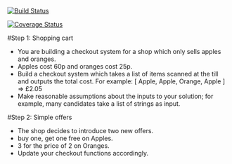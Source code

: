 
[![Build Status](https://travis-ci.org/praran/scala-shopping-cart.svg?branch=master)](https://travis-ci.org/praran/scala-shopping-cart)

[![Coverage Status](https://coveralls.io/repos/github/praran/scala-shopping-cart/badge.svg?branch=master)](https://coveralls.io/github/praran/scala-shopping-cart?branch=master)

#Step 1: Shopping cart

* You are building a checkout system for a shop which only sells apples and
oranges.
* Apples cost 60p and oranges cost 25p.
* Build a checkout system which takes a list of items scanned at the till and outputs
the total cost.
For example: [ Apple, Apple, Orange, Apple ] => £2.05
* Make reasonable assumptions about the inputs to your solution; for example, many
candidates take a list of strings as input.

#Step 2: Simple offers
* The shop decides to introduce two new offers.
* buy one, get one free on Apples.
* 3 for the price of 2 on Oranges.
* Update your checkout functions accordingly.

